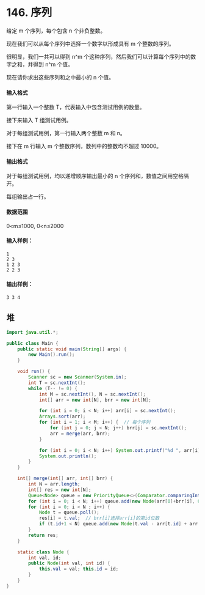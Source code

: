 # 146. 序列

给定 m 个序列，每个包含 n 个非负整数。

现在我们可以从每个序列中选择一个数字以形成具有 m 个整数的序列。

很明显，我们一共可以得到 n^m 个这种序列，然后我们可以计算每个序列中的数字之和，并得到 n^m 个值。

现在请你求出这些序列和之中最小的 n 个值。

#### 输入格式

第一行输入一个整数 T，代表输入中包含测试用例的数量。

接下来输入 T 组测试用例。

对于每组测试用例，第一行输入两个整数 m 和 n。

接下在 m 行输入 m 个整数序列，数列中的整数均不超过 10000。

#### 输出格式

对于每组测试用例，均以递增顺序输出最小的 n 个序列和，数值之间用空格隔开。

每组输出占一行。

#### 数据范围

0<m≤1000, 0<n≤2000

#### 输入样例：

```
1
2 3
1 2 3
2 2 3
```

#### 输出样例：

```
3 3 4
```



## 堆

```java
import java.util.*;

public class Main {
    public static void main(String[] args) {
        new Main().run();
    }

    void run() {
        Scanner sc = new Scanner(System.in);
        int T = sc.nextInt();
        while (T-- != 0) {
            int M = sc.nextInt(), N = sc.nextInt();
            int[] arr = new int[N], brr = new int[N];

            for (int i = 0; i < N; i++) arr[i] = sc.nextInt();
            Arrays.sort(arr);
            for (int i = 1; i < M; i++) {  // 每个序列
                for (int j = 0; j < N; j++) brr[j] = sc.nextInt();
                arr = merge(arr, brr);
            }

            for (int i = 0; i < N; i++) System.out.printf("%d ", arr[i]);
            System.out.println();
        }
    }

    int[] merge(int[] arr, int[] brr) {
        int N = arr.length;
        int[] res = new int[N];
        Queue<Node> queue = new PriorityQueue<>(Comparator.comparingInt(o -> o.val));
        for (int i = 0; i < N; i++) queue.add(new Node(arr[0]+brr[i], 0));
        for (int i = 0; i < N ; i++) {
            Node t = queue.poll();
            res[i] = t.val;  // brr[i]选择arr[i]的第id位数
            if (t.id+1 < N) queue.add(new Node(t.val - arr[t.id] + arr[t.id+1], t.id+1));
        }
        return res;
    }

    static class Node {
        int val, id;
        public Node(int val, int id) {
            this.val = val; this.id = id;
        }
    }
}
```

